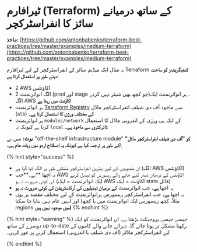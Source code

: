 # ٹیرافارم (Terraform) کے ساتھ درمیانے سائز کا انفراسٹرکچر

**ماخذ:** [https://github.com/antonbabenko/terraform-best-practices/tree/master/examples/medium-terraform](https://github.com/antonbabenko/terraform-best-practices/tree/master/examples/medium-terraform)

یہ مثال ایک میڈیم سائز کے انفراسٹرکچر کے لیے ٹیرافارم Terraform **کنفیگریشنز کو ساخت دینے  طور پر استعمال کرتا ہے:**

* 2 AWS اکاؤنٹس
* 2 الگ انوائرنمنٹ (prod اور stage جو کچھ بھی شیئر نہیں کرتے)۔ ہر انوائرنمنٹ ایک الگ AWS **اکاؤنٹ میں رہتا ہے**
* ہر انوائرنمنٹ [Terraform Registry](https://registry.terraform.io/)  سے ماخوذ آف دی شیلف انفراسٹرکچر ماڈل (`alb`) **کے مختلف ورژن کا استعمال کرتا ہے۔**
* ہر انوائرنمنٹ `modules/network` کے ایک ہی ورژن کے اندرونی ماڈل کا استعمال کرتا ہے کیونکہ یہ `local` **ڈائرکٹری سے ماخوذ ہے۔**

**نوٹ:** میں نے "off-the-shelf infrastructure module" **کو "آف دی شیلف انفراسٹرکچر ماڈل" کے طور پر ترجمہ کیا ہے کیونکہ یہ اصطلاح اردو میں زیادہ عام ہے۔**\


{% hint style="success" %}
* ان منصوبوں کے لیے بہترین انفراسٹرکچر منطقی طور پر الگ کیا گیا ہے (الگ AWS اکاؤنٹس)
* یہ اچھا  **ہے۔**جب AWS اکاؤنٹس کے درمیان شیئر کیے جانے والے ریسورس کو تبدیل کرنے کی کوئی ضرورت نہ ہو (ایک انوائرنمنٹ = ایک AWS اکاؤنٹ = ایک state فائل)
* &#x20; یہ اچھا  **ہے۔** جب انوائرنمنٹ **کے درمیان تبدیلیوں کی آرکاسٹریشن کی کوئی ضرورت نہ ہو**
* &#x20;یہ اچھا  **ہے۔** جب انفراسٹرکچر ریسورس ہرانوائرنمنٹ کے لیے  مختلف مقصد پر  ہوں اور انہیں عام نہیں بنایا جا سکتا (مثلاً، کچھ ریسورس ایک انوائرنمنٹ میں یا کچھ regions **میں موجود نہیں ہیں)**
{% endhint %}

{% hint style="warning" %}
جیسے جیسے پروجیکٹ بڑھتا ہے، ان انوائرنمنٹ کو ایک دوسرے کے ساتھ up-to-date رکھنا مشکل تر ہوتا جائے گا۔ دہرائے جانے والے کاموں کے لیے انفراسٹرکچر ماڈلز (آف دی شیلف یا اندرونی) استعمال کرنے پر غور کریں۔


{% endhint %}

##
